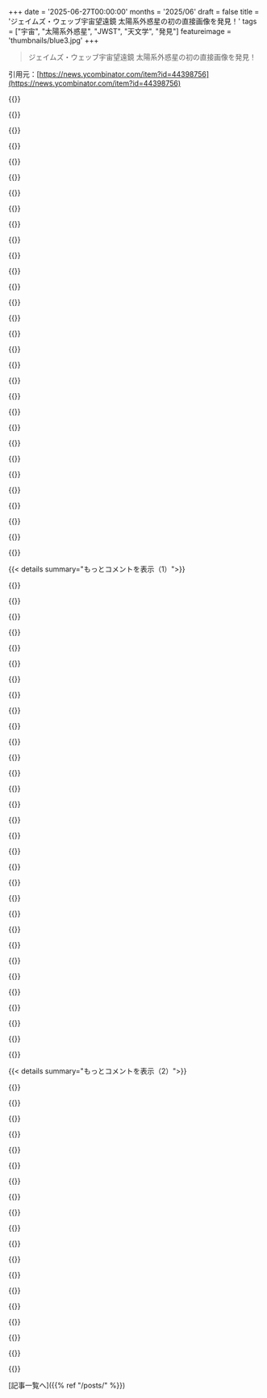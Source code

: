 +++
date = '2025-06-27T00:00:00'
months = '2025/06'
draft = false
title = 'ジェイムズ・ウェッブ宇宙望遠鏡 太陽系外惑星の初の直接画像を発見！'
tags = ["宇宙", "太陽系外惑星", "JWST", "天文学", "発見"]
featureimage = 'thumbnails/blue3.jpg'
+++

> ジェイムズ・ウェッブ宇宙望遠鏡 太陽系外惑星の初の直接画像を発見！

引用元：[https://news.ycombinator.com/item?id=44398756](https://news.ycombinator.com/item?id=44398756)




{{<matomeQuote body="みんな気になってるだろうけど、この惑星の画像が1ピクセルより大きくなるのは、残念ながらまだまだ先の話だよ。110光年先の惑星を100x100ピクセルで見ようと思ったら、望遠鏡が450kmくらいの大きさいるんだって。これは光の波長からくる物理的な限界らしい。頑張っても、450km離れた2つの望遠鏡を宇宙で1波長レベルで同期させる光学干渉計を作るのが精一杯だけど、これも超大変な技術課題なんだ。" userName="GMoromisato" createdAt="2025/06/27 23:00:05" color="#785bff">}}




{{<matomeQuote body="でも、もっとすごい方法があるんだ！太陽を重力レンズとして使って（これね→https://en.wikipedia.org/wiki/Solar_gravitational_lens）、542AUっていう焦点に探査機を置けば、98光年先の惑星の表面を25kmスケールで見れるらしいよ（NASAの記事→https://www.nasa.gov/general/direct-multipixel-imaging-and-s...）。とてつもなく巨大で時間もかかるだろうけど、今の技術でも不可能ではないみたい。" userName="GolfPopper" createdAt="2025/06/28 00:05:55" color="#ff5733">}}




{{<matomeQuote body="でもさ、542AUまで行くのに200年くらいかかるらしいんだけど、その間ずっと動く電源が今の技術にはないんじゃない？パーカー探査機は100年で行ける最高速だけど、あいつは減速したり止まったり、位置を保ったりする必要ないからね。ハッブルの倍の5kW（542AUだと通信にもっと要るかもだけど）を100年も出せる電源ができたら、デザインを改良して寿命を延ばせば、542AUも不可能じゃないって言えるかな。" userName="os2warpman" createdAt="2025/06/28 02:35:29" color="#ff5733">}}




{{<matomeQuote body="そんなに遠かったら、そんなに減速する必要あるのかな？焦点深度って多分数十AUくらいあるんじゃない？たとえ探査機が到着に100年かかっても、減速なしで10年か20年観測できればいいなら、わざわざ減速する理由はないし、10年おきに新しい高性能な望遠鏡を送ればいいかもね。電力については、ハッブルの2倍ってのはちょっと盛りすぎかも。そんな遠くに行く望遠鏡は多分原子力になるだろうし、熱制御は自然にできるし、位置制御の燃料も少なくて済むから、ハッブルで電力食ってる一番の要因は軽減されると思うんだ。もし150年寿命で、最後に3kW必要だとして、今のRTG技術だと…RTGの効率は約6%だから、3kW得るのに50kWの熱がいる。RTGの電力出力は年2%くらい落ちるから、150年後だと最初の5%になる。プルトニウム238は1gあたり約0.57Wを出力するから、この方法だと望遠鏡の電力には約600kgが必要になる計算（ここ見て→https://www.mathscinotes.com/2012/01/nuclear-battery-math/）。これは政治的には無理な量だけど、技術的には不可能じゃない。こういうミッションへの本気の関心があれば、開発が進むかもね。ちゃんとした核分裂炉なら、もっと効率いいし、崩壊を考慮しても150年まるまる動かす必要はない。プルトニウム238も100kgよりずっと少なくて済むはず。" userName="dotnet00" createdAt="2025/06/28 04:39:58" color="#ff33a1">}}




{{<matomeQuote body="最近の費用見積もりって、どこかにあるの？" userName="JumpCrisscross" createdAt="2025/06/28 00:20:33" color="">}}




{{<matomeQuote body="宇宙って本当に巨大で、物理法則がある限り、どれだけ想像しても、遠い星や銀河には多分たどり着けないんだろうなって、改めて痛感させられるね。" userName="behnamoh" createdAt="2025/06/27 23:33:52" color="">}}




{{<matomeQuote body="アルファケンタウリ系って4.37光年離れてるけど、そこの写真を撮るには、望遠鏡とか鏡とかレンズはどれくらいの大きさが必要になるの？あと、広い範囲をスキャンして、その小さい画像をいっぱい合成して一枚の画像を作るってことはできないのかな？" userName="nico" createdAt="2025/06/27 23:06:28" color="">}}




{{<matomeQuote body="プルトニウム238を600kg（あるいは100kgでも）まとめて置いたら、臨界になっちゃって問題起きないの？この分野は全然知らないけど、こういうのをたくさん集めると大爆発するって聞いたことあるんだけど。" userName="griffzhowl" createdAt="2025/06/28 11:48:48" color="#45d325">}}




{{<matomeQuote body="距離の感覚をつかむために言うと、ボイジャー1号は今、太陽から約167AU離れてるよ。" userName="nandomrumber" createdAt="2025/06/28 02:45:12" color="">}}




{{<matomeQuote body="「昔は空を見上げて、星の中の自分たちの居場所に思いを馳せたもんだ。でも今はただ下を向いて、土の中の自分たちの居場所を心配してるだけだ。」って感じかな。" userName="twothreeone" createdAt="2025/06/28 01:01:03" color="">}}




{{<matomeQuote body="生物的な人間は星にはたどり着けないけど、不死身のロボットの子孫なら行けるかもね。" userName="UltraSane" createdAt="2025/06/28 02:58:17" color="">}}




{{<matomeQuote body="角分解能を使って考えるのが簡単だよ。回折限界の式は通常これで参照されるから。システムの角直径（α）と波長（λ）がわかれば、α ≈ λ/dを使って望遠鏡の口径（d）を計算できるよ。それが与えられた口径で分解できる最小のものの基本的な限界になるんだ。惑星の角直径と、君が望む分解能を使えばいいんだ。Alpha Centauri Aは8.5ミリ秒角だから、100px画像だとO(1 μas)くらい？それは恒星だけだよ！<br>Event Horizon Telescopeはマイクロ波で約20-25 μasを達成できるよ。それには惑星スケールの干渉計が必要だね。https://en.wikipedia.org/wiki/Event_Horizon_Telescope <br>良い時計と高速サンプリング／ストレージで同期して電波測定をすることは可能だけど、可視光だとずっと難しい。可視光のアプローチにはあまり詳しくないんだけど、宇宙には大規模な干渉計になるLISAがあるよ。衛星同期の技術は、可視光でこれに必要なものと似ているね。<br>https://www.edmundoptics.com/knowledge-center/application-no...<br>https://arxiv.org/abs/astro-ph/0303634" userName="joshvm" createdAt="2025/06/28 03:57:58" color="#38d3d3">}}




{{<matomeQuote body="同意！これは干渉計より簡単な方法かもしれないね。たくさんのdelta-vが必要だけど。" userName="GMoromisato" createdAt="2025/06/28 00:40:45" color="">}}




{{<matomeQuote body="太陽の重力レンズを使うより、地球の大気の屈折を焦点合わせに使う代替案もあるよ。幾何学的には重力レンズと似たやり方でね。こっちの方が実現性がありそうに見える。<br>https://en.wikipedia.org/wiki/Terrestrial_atmospheric_lens" userName="ycui1986" createdAt="2025/06/28 04:55:24" color="#ff5733">}}




{{<matomeQuote body="現代の半導体デバイスは、あらゆる放射線がなくても100年以上は持たないと思うな。数十年以上もつものを作るのはすごく難しいよ。" userName="ycui1986" createdAt="2025/06/28 04:52:56" color="">}}




{{<matomeQuote body="ありそうにないね。自己複製するロボット探査機の群れを絶対に作らない経済的、道徳的な理由があるんだ。十分に高度な文明は、一番近い数個の太陽系より遠いものには探査機より望遠鏡を常に好むと思うよ。念を押すけど、技術的には（まだ経済的には無理だけど）太陽を重力レンズとして使う小さな望遠鏡を作る能力は僕たちにはあるんだ。それなら系外惑星の写真を撮れるだろうね。遠い将来には、同じことができて遠い天体を細かい解像度で見られるとても大きな望遠鏡を作れる可能性もあるよ。それは自己複製するロボット探査機を送るよりずっと良い投資になるはずさ。" userName="runarberg" createdAt="2025/06/28 05:20:17" color="#ff5733">}}




{{<matomeQuote body="そんな態度じゃ人気の科学記事なんて書けないね。小さいものの規模を説明するなら、バナナのサイズとか髪の毛の太さと比べるべきでしょ。大きいものなら「サッカー場」が定番だけど、「シロナガスクジラ」とか「二階建てバス」も場合によっては使える単位だよ。だから、規模で言うと、ボイジャー1号は約2.5 x 10^11個の規定サッカー場分も離れてるんだ。大きさは様々だから2.08 x 10^11から2.8 x 10^11個の間だけどね。ほら、一般の人にはずっと分かりやすいでしょ？" userName="seanhunter" createdAt="2025/06/28 09:03:19" color="#ff5733">}}




{{<matomeQuote body="でもさ、そこに着いたらどうやって減速するの？" userName="cedws" createdAt="2025/06/28 04:18:03" color="">}}




{{<matomeQuote body="それは違うと思うな。放射性同位体自体は指数関数的に崩壊するし、臨界状態だと速くなるけど細かくしても速くはならないよ。熱電対がなんでdecayするのかは分からないけどね。" userName="ben_w" createdAt="2025/06/28 19:23:42" color="">}}




{{<matomeQuote body="君に同意するよ。もしORNLのPu-238年間生産能力を上げるために1兆ドル使って、600kg作るのに200年もかからないようにすれば、球形摩擦なしの牛のように可能かもね。誰かが1世紀も宇宙で持つ複雑なデバイス（発電は置いといて、バルブとかキャパシターとかさ）を実証したら、実際に可能だと信じるよ。それが「現在の技術レベル」って意味なんだ。レゴブロックは今、今日、できればDigikeyで即出荷できるように在庫があって、カチッとはめ込める状態であるってこと。" userName="os2warpman" createdAt="2025/06/28 05:58:51" color="#785bff">}}




{{<matomeQuote body="「非推測的な」物理学、つまりラボや自然で実際に観測された現象に基づいた最速の宇宙船でも、次の星まで行くのに一生かかるっていう記事を見たことがあるんだ。製造や予算の実現可能性は無視してね。なんか僕たちはまだ葦舟でしか移動できない古代の村みたいだよね。" userName="kristopolous" createdAt="2025/06/28 05:14:16" color="#ff5733">}}




{{<matomeQuote body="「自己複製ロボット探査機は決して作るべきではない経済的および倫理的な理由がある」。例えば何？「十分に高度な文明は、最も近い数個の太陽系よりも遠いものには、常に探査機よりも望遠鏡を好むだろう」。君は「不死」の何が理解できないんだ？1% cで移動しても、旅行中に脳をオフにするか遅くすれば遅いと感じないでしょ。" userName="UltraSane" createdAt="2025/06/28 12:13:59" color="#ff5c5c">}}




{{<matomeQuote body="Smootsだよ<br>https://en.wikipedia.org/wiki/Smoot" userName="nandomrumber" createdAt="2025/06/28 09:44:50" color="">}}




{{<matomeQuote body="L2ポイントって動くんだっけ？それとも2箇所で同時に受信しなきゃダメなの？" userName="bravesoul2" createdAt="2025/06/27 23:22:05" color="">}}




{{<matomeQuote body="残念ながら、同時に受信しなきゃダメなんだ。干渉計の（漠然とした）理解では、離れた2つの点から光を受信して、波長が一致して適切な場所で強め合うように光を組み合わせるんだ。Wikipediaに良い要約があるよ。<br>https://en.wikipedia.org/wiki/Aperture_synthesis" userName="GMoromisato" createdAt="2025/06/27 23:33:50" color="">}}




{{<matomeQuote body="delta-vっていうのは燃料のことだよ。だから、半分の燃料で加速して、残りの半分で減速するんだ。でも、最初の加速は満タンに近いタンクを運ぶから大量の燃料が必要になる。減速する頃には船はかなり軽くなってるからね。アポロを月に送るのにサターンの3段目全部を使ったけど、帰りはサービスモジュールだけで済んだのはそのためだよ。でも、500 AUは冗談抜きで遠すぎるね。100年以内に行くには、今の技術じゃ無理な核分裂炉とかが必要になるだろうね。" userName="GMoromisato" createdAt="2025/06/28 04:50:09" color="#ff5733">}}




{{<matomeQuote body="研究の主著者、Anne-Marie Lagrangeさんか。宇宙物理学者にぴったりの名前だね。ラグランジュ点の人と遠い親戚かな？<br>https://en.wikipedia.org/wiki/Lagrange_point<br>ちなみに、Anne-Marie Lagrangeさんのこと知らなかったけど、キャリアが信じられないくらいすごいんだって。<br>https://en.wikipedia.org/wiki/Anne-Marie_Lagrange" userName="aaronbrethorst" createdAt="2025/06/27 22:39:28" color="">}}




{{<matomeQuote body="＞宇宙物理学者にぴったりの名前だね。ラグランジュ点の人と遠い親戚かな？<br>Scopusによると、Lagrangeって名前の人は390人もいるみたいだよ。そんなに一般的な名前じゃないけど、珍しくもないから、Joseph-Louisの子孫かどうかに関わらず、学問の世界に進む人もいるだろうね。" userName="kergonath" createdAt="2025/06/27 22:58:44" color="">}}




{{<matomeQuote body="全く同じこと考えた！たぶん、「nominative determinism」ってやつがまた発動したんだろうね。" userName="louthy" createdAt="2025/06/27 22:42:40" color="">}}




{{<matomeQuote body="実は、JWSTはL2点に軌道があるんだ！<br>https://webbtelescope.org/contents/media/images/01F4STZH25YJ..." userName="fanatic2pope" createdAt="2025/06/28 14:28:21" color="">}}




{{< details summary="もっとコメントを表示（1）">}}

{{<matomeQuote body="今までJWSTについてはちょっと否定的だったんだ。もっと安く打ち上げられるようになるか、画像処理が進んでから作った方が良い投資だったんじゃないかって思ってた。でも、これはまさに科学という大聖堂の完成だね。宇宙の最初の理解から、宇宙の中心が神様の作ったものだっていう長い夢から目覚めるまで、積み重ねられた全ての石が、他の惑星に立つこと、いや、他の惑星系全体を見ることができる規律になったんだ。これは本当に素晴らしいことだよ。" userName="bane" createdAt="2025/06/28 04:08:55" color="#45d325">}}




{{<matomeQuote body="じゃあ、そもそも何もやらない方がいいってことにならない？その理屈は何にでも当てはまるよ。もっと良いものがすぐそこにあるなら、待った方が良いってね。きっとJWSTによって得られた他のたくさんの進歩が、君の考える理論的なもっと良い望遠鏡に応用されるはずだよ。" userName="bearjaws" createdAt="2025/06/28 21:11:41" color="">}}




{{<matomeQuote body="＞検出された赤外線源が背景銀河である可能性がわずかにある<br>彼らがやってることの難しさは理解できるけど、このエラーの規模は面白いね。「何かを撮ったと思うけど、それはもっと大きくて遠い何十億ものものかもしれない」って。" userName="thebruce87m" createdAt="2025/06/27 22:38:47" color="">}}




{{<matomeQuote body="時間が経てば、天体の軌道運動で二つの可能性を区別できるはずだよ。でも、小さい星の周りを50 AUで回ってるなら、区別するのに少し時間がかかるかもしれないね。" userName="dredmorbius" createdAt="2025/06/27 23:01:39" color="">}}




{{<matomeQuote body="それって、JWSTが運用されてる間に、区別できるくらい十分に動いてくれるのかな？って、ちょっと疑問に思うね。" userName="silverquiet" createdAt="2025/06/27 23:39:25" color="">}}




{{<matomeQuote body="それは計算できるはずだよ。軌道力学とか公転周期、あとJWSTで判別できる最小の弧とかを使えばね。別の考えだと、もしスペクトルが得られればドップラー効果で速度も分かるかも。ただ、この星系は太陽系からほぼ垂直（横からじゃなくて正面から見てる）だから、ドップラーシフトは小さくなるだろうけどね。" userName="dredmorbius" createdAt="2025/06/28 01:35:12" color="">}}




{{<matomeQuote body="その111光年っていう距離を別の角度から言うと、ボイジャー宇宙探査機でさえ、まだ地球から1光日も通過してないんだぜ。いかに遠いか分かるよね。" userName="wasabinator" createdAt="2025/06/28 14:04:47" color="">}}




{{<matomeQuote body="もう一つクールな点は、この手法が星から遠い惑星を見つけるのに有利だってこと。明るい星から離れてる方が惑星は見えやすいからね。逆に、今までの手法は星の近くにある惑星を見つけやすいんだ。ドップラー効果も光度曲線（トランジット）も、近い惑星を検出しやすいんだよね。両方の技術があれば、惑星の分布についてもっとよく分かるようになるだろうね。" userName="GMoromisato" createdAt="2025/06/28 02:12:41" color="#45d325">}}




{{<matomeQuote body="＞彼らの観測をさらに裏付けるため、ラグランジュらは惑星系の可能性を視覚化するコンピューターモデルを実行した。シミュレーションは望遠鏡で捉えられた画像と一致する画像を生成した。”これが私たちが惑星だと確信した理由です”<br>誤解しないで欲しいんだけど、この研究は素晴らしいし、これが本当に系外惑星の画像だって疑う理由はないんだ。でも、この手のモデリングを仮説の補強として使うのは、かなり弱い根拠だと俺は見てる。モデルって前提で作られるから、期待に影響されちゃうし、データそのものじゃないんだよね。" userName="jl6" createdAt="2025/06/28 05:57:05" color="">}}




{{<matomeQuote body="それはモデルがどう構築されて、どう使われるかによるかな。理想的には、考えられる観測結果の大部分がモデルに合わないはずなんだ。だから、もし合致したら、それは予想してるものがあるっていう強い兆候になる。逆に合わなかったとしても、モデルがちょっとだけ正確じゃないだけかもしれないし、確実なことは言えないけどね。" userName="fc417fc802" createdAt="2025/06/28 23:42:23" color="#ff5c5c">}}




{{<matomeQuote body="HNのタイトルは微妙に間違ってるよ。これはJWSTからの系外惑星の初めての直接画像じゃないんだ。3月の記事でJWSTからの系外惑星の画像がいくつか載ってるよ→https://science.nasa.gov/missions/webb/nasas-webb-images-you...<br>記事元の正確な見出しから”discovery”（発見）っていうキーワードが削除されちゃってるんだね。”The James Webb Space Telescope Reveals Its First Direct Image Discovery of an Exoplanet”。つまり、直接画像を使って、これまで知られてなかった惑星を「発見」したのがこれが初めてってことなんだ。" userName="meatmanek" createdAt="2025/06/28 07:16:49" color="#45d325">}}




{{<matomeQuote body="オーケー、タイトルに”発見”を入れたよ。ありがとう！投稿された時のタイトルは「James Webb Space Telescope reveals its first direct image of an exoplanet」だったんだけど、きっとHNの80文字制限に合わせようとしたんだろうね。今回はJWSTって略してクリアしたよ :)" userName="dang" createdAt="2025/06/28 12:45:50" color="">}}




{{<matomeQuote body="JWSTはまさに驚異的なエンジニアリングの成果だよね。あれも1990年代の最も強力なロケットができることの制限に合わせて設計された機械なんだ。これから開発される複数の超大型打ち上げロケットには広大なペイロードフェアリングがあるんだから、将来の望遠鏡がどれだけ能力を持つようになるか想像してみてよ！" userName="BitwiseFool" createdAt="2025/06/27 22:03:30" color="">}}




{{<matomeQuote body="俺の空想なんだけど、いつか十分強力な望遠鏡ができて、まるで微生物の発見者であるレーウェンフックみたいに、突然銀河が宇宙船でうようよしてるのが見える「ファン・レーウェンフックの瞬間」が来るんじゃないかって思ってるんだ。" userName="adriand" createdAt="2025/06/28 00:03:42" color="">}}




{{<matomeQuote body="ちょっと仮に、それが起きたとしたらさ、地球上でそれが引き起こすカオスと騒動を想像できる？マジでヤバいことになるんじゃないかな。" userName="sneak" createdAt="2025/06/28 04:26:51" color="">}}




{{<matomeQuote body="いやー、マジで世界のほとんどの人は1日で飽きて他のことに関心移すっしょ。発見直後の混乱なんて微生物見つかった時と同じくらいのもんだよ。" userName="unfunco" createdAt="2025/06/28 05:00:57" color="">}}




{{<matomeQuote body="いや、微生物は一斉に見つかったわけじゃないじゃん。もし全人類が現代メディアで知ったら、みんなパニックになると思うな。" userName="booleandilemma" createdAt="2025/06/28 10:29:00" color="">}}




{{<matomeQuote body="JWSTみたいなペイロードをまだ証明されてないロケットで打ち上げようとするのは難しいよ。10年がかりの計画ミッションを打ち上げる前に、「開発中」が「証明済み」になるまで待ちたいもんね。" userName="dylan604" createdAt="2025/06/27 22:13:33" color="">}}




{{<matomeQuote body="Ariane 5は十分実績あるように見えるけどね :D" userName="lawlessone" createdAt="2025/06/27 23:32:43" color="">}}




{{<matomeQuote body="そうだね、退役するってことほど「実績がある」って言えるものはないかもね。" userName="dylan604" createdAt="2025/06/28 01:34:29" color="">}}




{{<matomeQuote body="そう、それに双子機を1つか2つ同時に開発しなかったのは残念だね。追加費用は最小限だったろうし。今ならSpaceXのロケットで打ち上げられるのにさ。" userName="WalterBright" createdAt="2025/06/28 00:11:08" color="">}}




{{<matomeQuote body="これはめっちゃワクワクするね！いつか、こういう発見でもっと高解像度の画像が見られるといいね。誰か詳しい人が意見くれたら嬉しいな。初めて地球みたいな系外惑星の直接画像が見られる瞬間は、歴史上の決定的な出来事になるだろうね。" userName="ryanisnan" createdAt="2025/06/27 21:37:40" color="">}}




{{<matomeQuote body="それは太陽重力レンズでできるよ。NASAの最近の論文にもあるんだ。基本的に、目標の系外惑星と反対方向に550 AUより遠くに探査機を送って、太陽に向けると、太陽の周りにある惑星の歪んだ高解像度写真が撮れるんだ。それをアルゴリズムで普通の写真にデコードできる。到達するまで何十年もかかるだろうし、開発期間も長いだろうね。でも、たぶん40年から100年後には、「近隣」の系外惑星のHD画像がたくさん見られるかもしれない。もしその時にまだ生きてたら、もうめちゃくちゃ興奮すると思う！" userName="cryptoz" createdAt="2025/06/27 21:47:24" color="#45d325">}}




{{<matomeQuote body="参考までにどうぞ：太陽重力レンズミッションによる系外惑星のマルチピクセル直接撮像と分光。<br>https://arxiv.org/abs/2002.11871" userName="sanxiyn" createdAt="2025/06/27 22:53:11" color="#ff5733">}}




{{<matomeQuote body="これは位置合わせが少しでもずれたら最悪なやつだね。550 AUかけるアーク秒って、狙った場所からすごくずれちゃう距離だよ。最短距離に着くまで分からないだろうし、そこに到達するのに何世代もかかるんだ。Voyager 1だってまだ166 AUくらいで、それだって40年以上かかってる。もし軌道修正しようとしたら、正しく位置が合うまであと何世代かかるんだろうね？" userName="dylan604" createdAt="2025/06/27 22:10:35" color="#ff5c5c">}}




{{<matomeQuote body="550AUでの1秒角って40万kmちょっとなんだって。だから理論上は数日で直せるみたいだよ。" userName="umeshunni" createdAt="2025/06/27 22:54:54" color="">}}




{{<matomeQuote body="Nancy Grace Roman Space Telescopeは技術実証でさらにすごいコロナグラフを積むらしいよ。技術はどんどん良くなってるね。" userName="pkaye" createdAt="2025/06/27 22:05:16" color="">}}




{{<matomeQuote body="正直、計画が続くか怪しい状況みたいだね。NASAのDOGE絡みで、ほぼ完成してるプロジェクトも中止になるかもって。" userName="xorbax" createdAt="2025/06/27 23:01:39" color="">}}




{{<matomeQuote body="中国は光学技術も打ち上げもどんどん追い上げてきてるんだって。だからもし自分たちがやらかしても、文明の灯火が消えることはなさそうだね。" userName="JumpCrisscross" createdAt="2025/06/28 00:15:36" color="">}}




{{<matomeQuote body="なんでこれが低評価なのか分かんないな。正確なのに。Wikipediaにも載ってるけど、2025年4月に次の政権がNancy Grace Roman Space TelescopeとかNASAの科学予算を大幅に削減・中止提案したんだよ。<br>https://en.wikipedia.org/wiki/Nancy_Grace_Roman_Space_Telescope..." userName="ceejayoz" createdAt="2025/06/28 00:02:14" color="#ff33a1">}}

{{</details>}}




{{< details summary="もっとコメントを表示（2）">}}

{{<matomeQuote body="論文はこちらだよ。<br>https://www.nature.com/articles/s41586-025-09150-4" userName="neom" createdAt="2025/06/27 21:33:59" color="#785bff">}}




{{<matomeQuote body="あの画像、すごく気に入ったんだ。だから論文の著者にクリップアート無しのバージョンないかメールしたら、無かったけど削除していいって言われたから、ここにあるよ。<br>https://s.h4x.club/YEuYLW8z (多分tiffは表示されないからダウンロードしてね)" userName="neom" createdAt="2025/06/27 22:39:38" color="#38d3d3">}}




{{<matomeQuote body="なんで110光年先の惑星は見つけられるのに、太陽系の冥王星より先に別の惑星があるかはまだ議論されてるんだろう？って不思議だよね。" userName="tiahura" createdAt="2025/06/27 23:37:49" color="">}}




{{<matomeQuote body="系外惑星は星のすぐそばを探すから範囲が狭いんだ。でも冥王星より先の惑星は空の広い範囲にありうるし、今回の惑星は大きくて明るいけど、Planet Nineは小さくて暗いから見つけにくいんだよ。#Planet Nineはこれ見てね https://en.wikipedia.org/wiki/Planet_Nine" userName="meatmanek" createdAt="2025/06/28 00:21:03" color="#45d325">}}




{{<matomeQuote body="見つけ方が違うからだよ。今回の系外惑星みたいに赤外線で光るやつは宇宙の闇の中で直接見えるけど、Planet Nineは超暗くて光らないし、銀河系のゴチャゴチャした背景に埋もれちゃうんだ。" userName="ethan_smith" createdAt="2025/06/28 08:39:50" color="#45d325">}}




{{<matomeQuote body="太陽系外惑星を直接画像化したのは前にも知ってたけど、こんなにたくさんあるのは知らなかったな：https://en.m.wikipedia.org/wiki/List_of_directly_imaged_exop...<br>JWSTの成果を否定するつもりはないよ。どれもすごい業績だ！" userName="danparsonson" createdAt="2025/06/28 06:12:01" color="#ff33a1">}}




{{<matomeQuote body="ってことは、1、2年後にまた写真撮れば、惑星が目に見えて動いてるのがわかるのかな？（木星は太陽の周りを約12年で回るけど、この惑星はもっと離れてて、公転周期は550年くらいらしいけどね）" userName="rwmj" createdAt="2025/06/27 21:39:39" color="">}}




{{<matomeQuote body="メモ書き計算だから信用しないでね、でもTWA 7は地球年ごとに約0.6”pixel”（0.02 arcsec）動くと思うんだ。" userName="monster_truck" createdAt="2025/06/27 21:45:50" color="">}}




{{<matomeQuote body="https://en.wikipedia.org/wiki/CE_Antliae<br>https://www.nature.com/articles/s41586-025-09150-4" userName="BryanLegend" createdAt="2025/06/27 22:17:10" color="">}}




{{<matomeQuote body="記事でJWSTじゃなくてJSWTって書き始めてるね…誰か修正できる人いる？" userName="imoverclocked" createdAt="2025/06/28 06:35:04" color="">}}




{{<matomeQuote body="ドレイクの方程式のf_p（惑星を持つ星の割合）が、僕が生きてる間に0.5くらいの予想から、ほぼ確実な1に変わってきてて、マジで興味深いね。" userName="padjo" createdAt="2025/06/28 06:37:51" color="">}}




{{<matomeQuote body="もし自分が銀河と間違えられた惑星だったら、どんな気分になるかな？" userName="mensetmanusman" createdAt="2025/06/28 13:28:21" color="">}}




{{<matomeQuote body="惑星の光が見えるように、真ん中の星の光を隠してるんだよ。" userName="skybrian" createdAt="2025/06/27 22:54:58" color="#ff5c5c">}}




{{<matomeQuote body="冗談か分かんないけど、もし違うなら、真ん中の星はすごく明るくて、近くのものが光で見えなくなっちゃうんだ。だから、暗いものが見えるように星を隠すんだよ。" userName="umeshunni" createdAt="2025/06/27 22:56:30" color="#ff33a1">}}




{{<matomeQuote body="惑星の”暗い側”の人工的な光を直接見れたらマジでヤバいね（地球の夜景みたいに）。生命がいる可能性はほぼないけどさ。ML（機械学習）で全部の画像を調べて惑星とか探すのを想像してみてよ。" userName="timmg" createdAt="2025/06/27 21:42:16" color="#45d325">}}




{{<matomeQuote body="あるいは、別の文明が望遠鏡で俺たちの光を見てるのを想像してみてよ。" userName="ripped_britches" createdAt="2025/06/27 22:25:51" color="">}}




{{<matomeQuote body="そして想像してみて。やつらが俺たちを滅ぼしてない唯一の理由が、地球が月と地球のサイズ比が珍しい超レアな星で、年に一度、空にブラックホールみたいな皆既日食が見れるからで、やつらがいつかそれを見たいと思ってるからだ、ってね。" userName="deadbabe" createdAt="2025/06/27 23:54:37" color="#ff5733">}}




{{<matomeQuote body="それは俺たちを滅ぼさない理由にはならないな。ウザい人間がいなくても日食は起きるんだから。" userName="krapp" createdAt="2025/06/28 00:09:16" color="">}}

{{</details>}}



[記事一覧へ]({{% ref "/posts/" %}})
